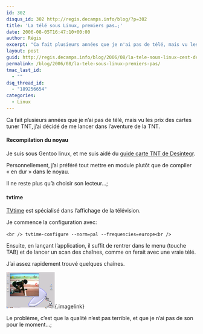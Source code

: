 ```yaml
---
id: 302
disqus_id: 302 http://regis.decamps.info/blog/?p=302
title: 'La télé sous Linux, premiers pas…;'
date: 2006-08-05T16:47:10+00:00
author: Régis
excerpt: "Ca fait plusieurs années que je n'ai pas de télé, mais vu les prix des cartes tuner TNT, j'ai décidé de me lancer dans l'aventure de la TNT. Sous linux, c'est plus fun..."
layout: post
guid: http://regis.decamps.info/blog/2006/08/la-tele-sous-linux-cest-de-la-bombe/
permalink: /blog/2006/08/la-tele-sous-linux-premiers-pas/
tmac_last_id:
  - ""
dsq_thread_id:
  - "189256654"
categories:
  - Linux
---
```

Ca fait plusieurs années que je n’ai pas de télé, mais vu les prix des cartes tuner TNT, j’ai décidé de me lancer dans l’aventure de la TNT.

#### Recompilation du noyau

Je suis sous Gentoo linux, et me suis aidé du [guide carte TNT de Desintegr](http://desintegr.eu.org/wordpress/2006/01/27/hauppauge-wintv-hvr-1100-et-linux-partie-1/).

Personnellement, j’ai préféré tout mettre en module plutôt que de compiler « en dur » dans le noyau.

Il ne reste plus qu’à choisir son lecteur…;

#### tvtime

[TVtime](http://tvtime.sourceforge.net/) est spécialisé dans l’affichage de la télévision. 

Je commence la configuration avec:
  
`<br />
tvtime-configure --norm=pal --frequencies=europe<br />
` 

Ensuite, en lançant l’application, il suffit de rentrer dans le menu (touche TAB) et de lancer un scan des chaînes, comme on ferait avec une vraie télé.

J’ai assez rapidement trouvé quelques chaînes.
  
[<img id="image303" src="/blog/wp-content/uploads/2006/08/capture6.thumbnail.png" alt="TVtime screenshot" />](/blog/wp-content/uploads/2006/08/capture6.png "TVtime screenshot"){.imagelink}
  
Le problème, c’est que la qualité n’est pas terrible, et que je n’ai pas de son pour le moment…;
